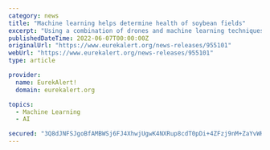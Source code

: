 ```yaml
---
category: news
title: "Machine learning helps determine health of soybean fields"
excerpt: "Using a combination of drones and machine learning techniques, researchers from The Ohio State University have recently developed a novel method for determining crop health and used it to create a new tool that may aid future farmers."
publishedDateTime: 2022-06-07T00:00:00Z
originalUrl: "https://www.eurekalert.org/news-releases/955101"
webUrl: "https://www.eurekalert.org/news-releases/955101"
type: article

provider:
  name: EurekAlert!
  domain: eurekalert.org

topics:
  - Machine Learning
  - AI

secured: "3Q8dJNFSJgoBfAMBWSj6FJ4XhwjUgwK4NXRup8cdT0pDi+4ZFzj9nM+ZaYvWHvIXLjpw0GGWymKVnlsGWf3Rh/G4RE5QE4gztJnyK37UdmajoWwpU4BghtoD6NDZBicY8AC+EasiyBHmh2CTLKQ5IZ1z9dY+6PScmywwa64XtE9uZeOZrxP7oRkZhC1dn+Cx9/5Oic75p7m4OxO8fm8whr8AwBaxz35yjH/aWoUB1S4IKao+8r137FRmaJ6573TG6wnaNEB93Aylk9JO5ryVjBoKmLp1lKUvyEV3ZHWrh+H8ikFLRYOiVqEk6Le18RwID/02hJ56X1fys3tF4yB+zYVWJ1P63UBl9ltTH4Fz8XU=;7OxMekRBRdYh8yD6KpIBAQ=="
---
```


